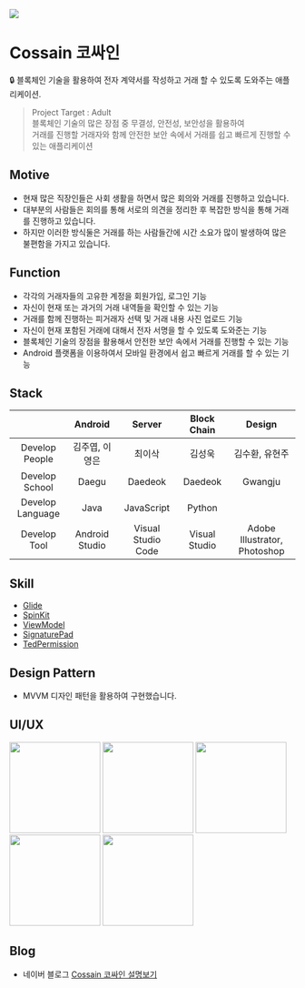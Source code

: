 <img src="https://user-images.githubusercontent.com/49600974/104806425-c86e5500-581a-11eb-839d-fb15b17908e3.png"></img>

# Cossain 코싸인
🔒 블록체인 기술을 활용하여 전자 계약서를 작성하고 거래 할 수 있도록 도와주는 애플리케이션.

> Project Target : Adult <br/>
> 블록체인 기술의 많은 장점 중 무결성, 안전성, 보안성을 활용하여<br/>
> 거래를 진행할 거래자와 함께 안전한 보안 속에서 거래를 쉽고 빠르게 진행할 수 있는 애플리케이션

## Motive
- 현재 많은 직장인들은 사회 생활을 하면서 많은 회의와 거래를 진행하고 있습니다.
- 대부분의 사람들은 회의를 통해 서로의 의견을 정리한 후 복잡한 방식을 통해 거래를 진행하고 있습니다.
- 하지만 이러한 방식둘은 거래를 하는 사람들간에 시간 소요가 많이 발생하여 많은 불편함을 가지고 있습니다.

## Function
- 각각의 거래자들의 고유한 계정을 회원가입, 로그인 기능
- 자신이 현재 또는 과거의 거래 내역들을 확인할 수 있는 기능
- 거래를 함께 진행하는 피거래자 선택 및 거래 내용 사진 업로드 기능 
- 자신이 현재 포함된 거래에 대해서 전자 서명을 할 수 있도록 도와준는 기능
- 블록체인 기술의 장점을 활용해서 안전한 보안 속에서 거래를 진행할 수 있는 기능
- Android 플랫폼을 이용하여서 모바일 환경에서 쉽고 빠르게 거래를 할 수 있는 기능

## Stack
|                      | Android     | Server        | Block Chain | Design  |
|:--------------------:|:---------------:|:------------------:|:-----:|:----:|
| Develop People | 김주엽, 이영은 | 최이삭       |김성욱 |김수환, 유현주|
| Develop School | Daegu | Daedeok       | Daedeok | Gwangju|
| Develop Language | Java| JavaScript| Python| |
| Develop Tool     | Android Studio  | Visual Studio Code | Visual Studio| Adobe Illustrator, Photoshop|

## Skill
- <a href="https://github.com/bumptech/glide">Glide</a>
- <a href="https://github.com/ybq/Android-SpinKit">SpinKit</a>
- <a href="https://developer.android.com/jetpack/androidx/releases/lifecycle">ViewModel</a>
- <a href="https://github.com/philhuang100/android-signaturepad">SignaturePad</a>
- <a href="https://github.com/ParkSangGwon/TedPermission">TedPermission</a>

## Design Pattern
- MVVM 디자인 패턴을 활용하여 구현했습니다.

## UI/UX
<div>
<img width="160" src="https://user-images.githubusercontent.com/49600974/69478088-96897a80-0e31-11ea-8b50-989b302d6c39.jpg"></img>
<img width="160" src="https://user-images.githubusercontent.com/49600974/69478089-96897a80-0e31-11ea-8d16-cc6dd0e89d40.jpg"></img>
<img width="160" src="https://user-images.githubusercontent.com/49600974/69478090-96897a80-0e31-11ea-9511-986b6163885d.jpg"></img>
<img width="160" src="https://user-images.githubusercontent.com/49600974/69478091-97221100-0e31-11ea-9785-a33047b7c735.jpg"></img>
<img width="160" src="https://user-images.githubusercontent.com/49600974/69478087-95f0e400-0e31-11ea-9e3c-a66dcd42fe0a.jpg"></img>
</div>

## Blog
  - 네이버 블로그 <a href ="http://kjy13299.blog.me/221716467659" target ="_blank" title ="Cossain 코싸인 설명보기">Cossain 코싸인 설명보기</a>
 

 
